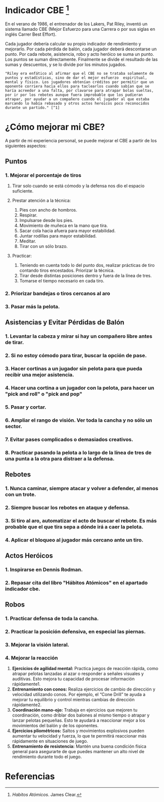 # Indicador CBE [^1]

En el verano de 1986, el entrenador de los Lakers, Pat Riley, inventó un sistema llamado CBE (Mejor Esfuerzo para una Carrera o por sus siglas en inglés Carrer Best Effort).

Cada jugador debería calcular su propio indicador de rendimiento y mejorarlo. Por cada pérdida de balón, cada jugador deberá descontarse un punto. Por cada rebote, asistencia, robo y acto heróico se suma un punto. Los puntos se suman directamente. Finalmente se divide el resultado de las sumas y descuentos, y se lo divide por los minutos jugados.

    "Riley era enfático al afirmar que el CBE no se trataba solamente de puntos y estadísticas, sino de dar el mejor esfuerzo  espiritual, mental y físico. Los jugadores obtenían créditos por permitir que un oponente corriera hacia ellos para taclearlos cuando sabían que se haría acreedor a una falta, por clavarse para atrapar bolas sueltas, por ir por los rebotes aunque fuera improbable que los pudieran atrapar, por ayudar a un compañero cuando el jugador al que estaba marcando lo había rebasado y otros actos heroicos poco reconocidos durante un partido." [^1]

# ¿Cómo mejorar mi CBE?
A partir de mi experiencia personal, se puede mejorar el CBE a partir de los siguientes aspectos:

## Puntos
### 1. Mejorar el porcentaje de tiros
1. Tirar solo cuando se está cómodo y la defensa nos dio el espacio suficiente.

2. Prestar atención a la técnica: 
    1. Pies con ancho de hombros.
    2. Respirar.
    3. Impulsarse desde los pies.
    4. Movimiento de muñeca en la mano que tira.
    5. Sacar cola hacia afuera para mayor estabilidad.
    6. Juntar rodillas para mayor estabilidad.
    7. Meditar.
    8. Tirar con un sólo brazo.

3. Practicar:
    1. Teniendo en cuenta todo lo del punto dos, realizar prácticas de tiro contando tiros encestados. Priorizar la técnica.
    2. Tirar desde distintas posiciones dentro y fuera de la línea de tres.
    3. Tomarse el tiempo necesario en cada tiro.

### 2. Priorizar bandejas o tiros cercanos al aro
### 3. Pasar más la pelota.

## Asistencias y Evitar Pérdidas de Balón
### 1. Levantar la cabeza y mirar si hay un compañero libre antes de tirar.
### 2. Si no estoy cómodo para tirar, buscar la opción de pase.
### 3. Hacer cortinas a un jugador sin pelota para que pueda recibir una mejor asistencia.
### 4. Hacer una cortina a un jugador con la pelota, para hacer un "pick and roll" o "pick and pop"
### 5. Pasar y cortar.
### 6. Ampliar el rango de visión. Ver toda la cancha y no sólo un sector.
### 7. Evitar pases complicados o demasiados creativos.
### 8. Practicar pasando la pelota a lo largo de la línea de tres de una punta a la otra para distraer a la defensa.

## Rebotes
### 1. Nunca caminar, siempre atacar y volver a defender, al menos con un trote.
### 2. Siempre buscar los rebotes en ataque y defensa.
### 3. Si tiro al aro, automatizar el acto de buscar el rebote. Es más probable que el que tira sepa a dónde irá a caer la pelota.
### 4. Aplicar el bloqueo al jugador más cercano ante un tiro.

## Actos Heróicos
### 1. Inspirarse en Dennis Rodman.
### 2. Repasar cita del libro "Hábitos Atómicos" en el apartado indicador cbe.

## Robos
### 1. Practicar defensa de toda la cancha.
### 2. Practicar la posición defensiva, en especial las piernas.
### 3. Mejorar la visión lateral.
### 4. Mejorar la reacción
 1. **Ejercicios de agilidad mental:** Practica juegos de reacción rápida, como atrapar pelotas lanzadas al azar o responder a señales visuales y auditivas. Esto mejora tu capacidad de procesar información rápidamente1.
 2. **Entrenamiento con conos:** Realiza ejercicios de cambio de dirección y velocidad utilizando conos. Por ejemplo, el “Cone Drill” te ayuda a mejorar tu equilibrio y control mientras cambias de dirección rápidamente2.
 3. **Coordinación mano-ojo:** Trabaja en ejercicios que mejoren tu coordinación, como driblar dos balones al mismo tiempo o atrapar y lanzar pelotas pequeñas. Esto te ayudará a reaccionar mejor a los movimientos del balón y de los oponentes.
 4. **Ejercicios pliométricos:** Saltos y movimientos explosivos pueden aumentar tu velocidad y fuerza, lo que te permitirá reaccionar más rápidamente en situaciones de juego.
5. **Entrenamiento de resistencia:** Mantén una buena condición física general para asegurarte de que puedes mantener un alto nivel de rendimiento durante todo el juego.

# Referencias

 [^1]: *Habítos Atómicos*. James Clear.
